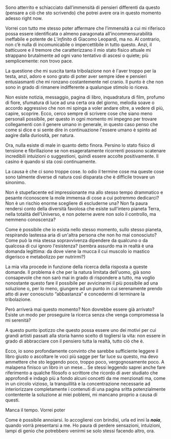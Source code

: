 ---
---
Sono atterrito e schiacciato dall’immensità di pensieri differenti da questo (pensare a ciò che sto scrivendo) che potrei avere ora in questo momento adesso right now.

Vorrei con tutto me stesso poter affermare che l’immensità a cui mi riferisco possa essere identificata o almeno paragonata all’incommensurabilità ineffabile e potente de _L’infinito_ di Giacomo Leopardi, ma no. Al contrario, non c’è nulla di incomunicabile o impercettibile in tutto questo. Anzi, il batticuore e il tremore che caratterizzano il mio stato fisico attuale mi strappano brutalmente ad ogni vano tentativo di ascesi o quiete; più semplicemente: non trovo pace.

La questione che mi suscita tanta tribolazione non è l'aver troppo per la testa, anzi, adoro e sono grato di poter aver sempre idee e pensieri entusiasmanti che mi ronzano costantemente nel cranio. Il punto è che non sono in grado di rimanere indifferente a qualunque stimolo io riceva.

Non esiste notizia, messaggio, pagina di libro, inquadratura di film, profumo di fiore, sfumatura di luce ad una certa ora del giorno, melodia soave o accordo aggressivo che non mi spinga a voler andare oltre, a vedere di più, capire, scoprire. Ecco, cerco sempre di scrivere cose che siano meno personali possibile, per questo in ogni momento mi impegno per trovare collegamenti con il genere umano in generale, in questo caso penso che come si dice e si sente dire in continuazione l'essere umano è spinto ad aagire dalla duriosità, per natura.

Ora, nulla esiste di male in quanto detto finora. Persino lo stato fisico di tensione e fibrillazione se non esageratamente ricorrenti possono scatenare incredibili intuizioni o suggestioni, quindi essere accolte positivamente. Il casino è quando si sta così continuamente.

La causa è che ci sono troppe cose. Io odio il termine cose ma queste cose sono talmente diverse di natura così disparata che è difficile trovare un sinonimo.

Non è stupefacente ed impressionante ma allo stesso tempo drammatico e pesante riconoscere la mole immensa di cose a cui potremmo dedicarci? Non è un rischio enorme scegliere di escluderne una? Non fa paura rendersi conto della diversità favolosa che esiste sull'intero pianeta Terra, nella totalità dell'Universo, e non poterne avere non solo il controllo, ma nemmeno conoscenza?

Come è possibile che io esista nello stesso momento, sullo stesso pianeta, respirando lastessa aria di un'altra persona che non ho mai conosciuto? Come può la mia stessa sopravvivenza dipendere da qualcuno o da qualcosa di cui ignoro l'esistenza? (sembra assurdo ma in realtà è una domanda legittima: da dove viene la mucca il cui muscolo io mastico digerisco e metabolizzo per nutrirmi?)

La mia vita procede in funzione della ricerca della risposta a queste domande. Il problema è che per la natura limitata dell'uomo, già sono consapevole che non sarò mai in grado di rispondere a tutto, ma voglio nonostante questo fare il possibile per avvicinarmi il più possibile ad una soluzione o, per lo meno, giungere ad un punto in cui serenamente prendo atto di aver conosciuto “abbastanza” e concedermi di terminare la tribolazione.

Però arriverà mai questo momento? Non dovrebbe essere già arrivato? Esiste un modo per proseguire la ricerca senza che venga compromessa la mi serenità?

A questo punto ipotizzo che questo possa essere uno dei motivi per cui grandi artisti passati alla storia hanno scelto di togliersi la vita: non essere in grado di abbracciare con il pensiero tutta la realtà, tutto ciò che è.

Ecco, io sono profondamente convinto che sarebbe sufficiente leggere il libro giusto o ascoltare le voci più sagge per far luce su questo, ma devo ammettere che sto leggendo poco, troppo poco, vergognosamente poco. A malapena finisco un libro in un mese... Se stessi leggendo saprei anche fare riferimento a qualche filosofo o scrittore che ricordo di aver studiato che approfondì e indagò più a fondo alcuni concetti da me menzionati ma, come in un circolo vizioso, la tranquillità e la concentrazione necessarie ad interiorizzare completamente i contenuti di una pagina sritta potenzialmente contentente la soluzione ai miei poblemi, mi mancano proprio a causa di questi.

Manca il tempo. Vorrei poter 

Come è possibile annoiarsi. Io accoglierei con brindisi, urla ed inni la ***noia***, quando vorrà presentarsi a me. Ho paura di perdere sensazioni, intuizioni, lampi di genio che potrebbero venirmi se solo stessi facendo altro, ora.


